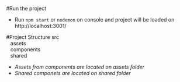 
#Run the project
- Run ``npm start`` or ``nodemon`` on console and project will be loaded on http://localhost:3001/

#Project Structure
src <br/>
&nbsp;&nbsp; assets<br/>
&nbsp;&nbsp; components<br/>
&nbsp;&nbsp; shared 

- *Assets from components are located on assets folder*
- *Shared componets are located on shared folder*
